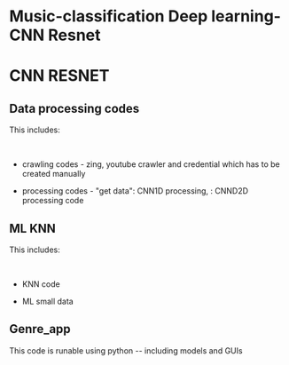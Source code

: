 # Music-classification Deep learning-CNN Resnet
<h1> CNN RESNET </h1>
<h2> Data processing codes </h2>
<p> This includes: </p> </br>
<ul> 
  <li> <p> crawling codes - zing, youtube crawler and credential which has to be created manually </p> </li>
  <li> <p> processing codes - "get data": CNN1D processing, <others>: CNND2D processing code  </p> </li>
</ul>
<h2> ML KNN </h2>
<p> This includes: </p> </br>
<ul> 
  <li> <p> KNN code </p> </li>
  <li> <p> ML small data  </p> </li>
</ul>
<h2> Genre_app </h2>
<p> This code is runable using python -- including models and GUIs </p>

